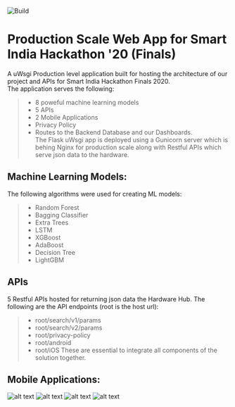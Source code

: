 ![Build](https://github.com/arnavbalyan/SIH/workflows/Python%20application/badge.svg)
<span style="color:black">
# Production Scale Web App for Smart India Hackathon '20 (Finals) 
A uWsgi Production level application built for hosting the architecture of our project and APIs for Smart India Hackathon Finals 2020. <br>
The application serves the following:
> - 8 poweful machine learning models
> - 5 APIs
> - 2 Mobile Applications
> - Privacy Policy
> - Routes to the Backend Database and our Dashboards. <br>
The Flask uWsgi app is deployed using a Gunicorn server which is behing Nginx for production scale along with Restful APIs which serve json data to the hardware. 

## Machine Learning Models:
The following algorithms were used for creating ML models:
> - Random Forest
> - Bagging Classifier
> - Extra Trees
> - LSTM
> - XGBoost
> - AdaBoost
> - Decision Tree
> - LightGBM

## APIs 
5 Restful APIs hosted for returning json data the Hardware Hub. The following are the API endpoints (root is the host url):
> - root/search/v1/params
> - root/search/v2/params
> - root/privacy-policy
> - root/android
> - root/iOS
These are essential to integrate all components of the solution together.

## Mobile Applications:
![alt text](https://github.com/ArnavBalyan/SIH/blob/master/dashboards/sih_dashboard.png "Main Dash")
![alt text](https://github.com/ArnavBalyan/SIH/blob/master/dashboards/sih_dashboard1.png "Dash")
![alt text](https://github.com/ArnavBalyan/SIH/blob/master/dashboards/sih_dashboard2.png "Main Db")
![alt text](https://github.com/ArnavBalyan/SIH/blob/master/dashboards/sih_dashboard3.png "Db")
</span>
